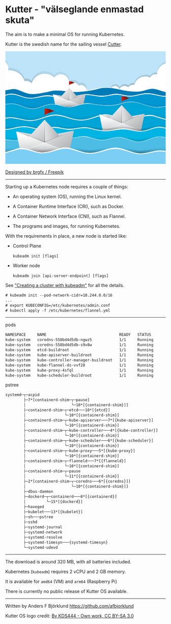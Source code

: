 # Kutter - "välseglande enmastad skuta"

The aim is to make a minimal OS for running Kubernetes.

Kutter is the swedish name for the sailing vessel [Cutter](https://en.wikipedia.org/wiki/Cutter_(boat)).

<img alt="origami boats sailing sea" src="/assets/origami.jpg" />

<a href="http://www.freepik.com">Designed by brgfx / Freepik</a>

----

Starting up a Kubernetes node requires a couple of things:

* An operating system (OS), running the Linux kernel.

* A Container Runtime Interface (CRI), such as Docker.

* A Container Network Interface (CNI), such as Flannel.

* The programs and images, for running Kubernetes.

With the requirements in place, a new node is started like:

* Control Plane

  `kubeadm init [flags]`

* Worker node

  `kubeadm join [api-server-endpoint] [flags]`

See ["Creating a cluster with kubeadm"](https://kubernetes.io/docs/setup/production-environment/tools/kubeadm/create-cluster-kubeadm/) for all the details.

```console
# kubeadm init --pod-network-cidr=10.244.0.0/16
...
# export KUBECONFIG=/etc/kubernetes/admin.conf
# kubectl apply -f /etc/kubernetes/flannel.yml
```

----

pods
```
NAMESPACE     NAME                                READY   STATUS
kube-system   coredns-558bd4d5db-ngwz5            1/1     Running
kube-system   coredns-558bd4d5db-s9v8w            1/1     Running
kube-system   etcd-buildroot                      1/1     Running
kube-system   kube-apiserver-buildroot            1/1     Running
kube-system   kube-controller-manager-buildroot   1/1     Running
kube-system   kube-flannel-ds-vvf28               1/1     Running
kube-system   kube-proxy-4sfql                    1/1     Running
kube-system   kube-scheduler-buildroot            1/1     Running
```

pstree
```
systemd─┬─acpid
        ├─7*[containerd-shim─┬─pause]
        │                    └─10*[{containerd-shim}]]
        ├─containerd-shim─┬─etcd───10*[{etcd}]
        │                 └─10*[{containerd-shim}]
        ├─containerd-shim─┬─kube-apiserver───7*[{kube-apiserver}]
        │                 └─10*[{containerd-shim}]
        ├─containerd-shim─┬─kube-controller───4*[{kube-controller}]
        │                 └─10*[{containerd-shim}]
        ├─containerd-shim─┬─kube-scheduler───6*[{kube-scheduler}]
        │                 └─10*[{containerd-shim}]
        ├─containerd-shim─┬─kube-proxy───5*[{kube-proxy}]
        │                 └─10*[{containerd-shim}]
        ├─containerd-shim─┬─flanneld───7*[{flanneld}]
        │                 └─10*[{containerd-shim}]
        ├─containerd-shim─┬─pause
        │                 └─11*[{containerd-shim}]
        ├─2*[containerd-shim─┬─coredns───6*[{coredns}]]
        │                    └─10*[{containerd-shim}]]
        ├─dbus-daemon
        ├─dockerd─┬─containerd───8*[{containerd}]
        │         └─15*[{dockerd}]
        ├─haveged
        ├─kubelet───13*[{kubelet}]
        ├─sh───pstree
        ├─sshd
        ├─systemd-journal
        ├─systemd-network
        ├─systemd-resolve
        ├─systemd-timesyn───{systemd-timesyn}
        └─systemd-udevd
```

----

The download is around 320 MB, with all batteries included.

Kubernetes (`kubeadm`) requires 2 vCPU and 2 GB memory.

It is available for `amd64` (VM) and `arm64` (Raspberry Pi)

There is currently no public release of Kutter OS available.

----

Written by Anders F Björklund <https://github.com/afbjorklund>

Kutter OS logo credit: [By KDS444 - Own work, CC BY-SA 3.0](https://commons.wikimedia.org/w/index.php?curid=33382230)
